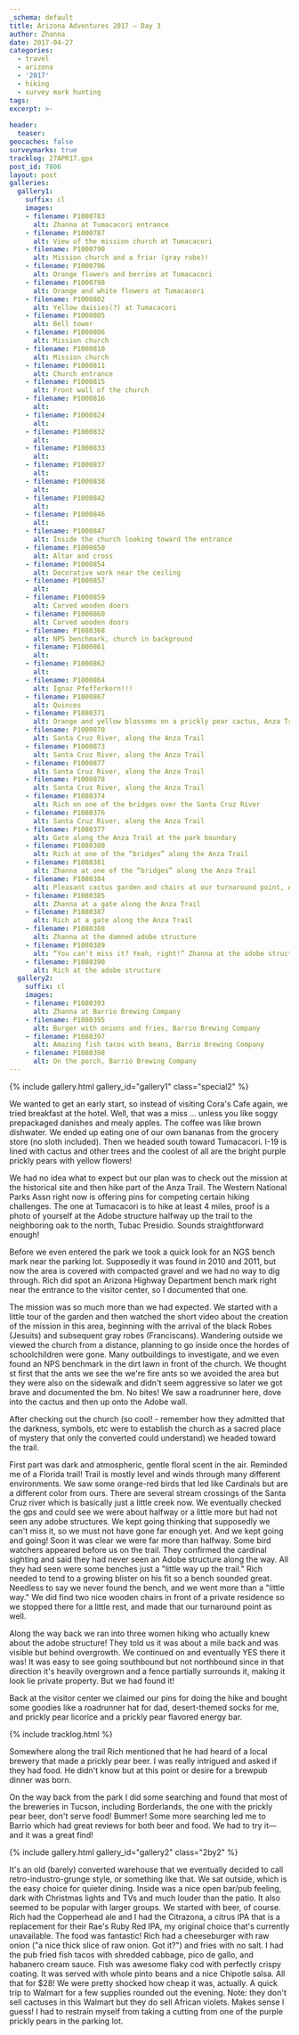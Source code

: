 ```yaml
---
_schema: default
title: Arizona Adventures 2017 – Day 3
author: Zhanna
date: 2017-04-27
categories:
  - travel
  - arizona
  - '2017'
  - hiking
  - survey mark hunting
tags:
excerpt: >-
  
header:
  teaser:
geocaches: false
surveymarks: true
tracklog: 27APR17.gpx
post_id: 7806
layout: post
galleries:
  gallery1:
    suffix: cl
    images:
    - filename: P1000783
      alt: Zhanna at Tumacacori entrance  
    - filename: P1000787
      alt: View of the mission church at Tumacacori     
    - filename: P1000790
      alt: Mission church and a friar (gray robe)!  
    - filename: P1000796
      alt: Orange flowers and berries at Tumacacori
    - filename: P1000798
      alt: Orange and white flowers at Tumacacori 
    - filename: P1000802
      alt: Yellow daisies(?) at Tumacacori
    - filename: P1000805
      alt: Bell tower  
    - filename: P1000806
      alt: Mission church     
    - filename: P1000810
      alt: Mission church  
    - filename: P1000811
      alt: Church entrance
    - filename: P1000815
      alt: Front wall of the church  
    - filename: P1000816
      alt:         
    - filename: P1000824
      alt:  
    - filename: P1000832
      alt:      
    - filename: P1000833
      alt:   
    - filename: P1000837
      alt: 
    - filename: P1000838
      alt:   
    - filename: P1000842
      alt: 
    - filename: P1000846
      alt:   
    - filename: P1000847
      alt: Inside the church looking toward the entrance     
    - filename: P1000850
      alt: Altar and cross  
    - filename: P1000854
      alt: Decorative work near the ceiling
    - filename: P1000857
      alt:   
    - filename: P1000859
      alt: Carved wooden doors  
    - filename: P1000860
      alt: Carved wooden doors  
    - filename: P1080368
      alt: NPS benchmark, church in background     
    - filename: P1000861
      alt:   
    - filename: P1000862
      alt: 
    - filename: P1000864
      alt: Ignaz Pfefferkorn!!!   
    - filename: P1000867
      alt: Quinces
    - filename: P1080371
      alt: Orange and yellow blossoms on a prickly pear cactus, Anza Trail  
    - filename: P1000870
      alt: Santa Cruz River, along the Anza Trail     
    - filename: P1000873
      alt: Santa Cruz River, along the Anza Trail  
    - filename: P1000877
      alt: Santa Cruz River, along the Anza Trail
    - filename: P1000878
      alt: Santa Cruz River, along the Anza Trail  
    - filename: P1080374
      alt: Rich on one of the bridges over the Santa Cruz River  
    - filename: P1080376
      alt: Santa Cruz River, along the Anza Trail   
    - filename: P1080377
      alt: Gate along the Anza Trail at the park boundary     
    - filename: P1080380
      alt: Rich at one of the “bridges” along the Anza Trail  
    - filename: P1080381
      alt: Zhanna at one of the “bridges” along the Anza Trail
    - filename: P1080384
      alt: Pleasant cactus garden and chairs at our turnaround point, Anza Trail  
    - filename: P1080385
      alt: Zhanna at a gate along the Anza Trail
    - filename: P1080387
      alt: Rich at a gate along the Anza Trail  
    - filename: P1080388
      alt: Zhanna at the damned adobe structure     
    - filename: P1080389
      alt: “You can't miss it? Yeah, right!” Zhanna at the adobe structure  
    - filename: P1080390
      alt: Rich at the adobe structure                              
  gallery2:
    suffix: cl
    images:
    - filename: P1080393
      alt: Zhanna at Barrio Brewing Company 
    - filename: P1080395
      alt: Burger with onions and fries, Barrio Brewing Company
    - filename: P1080397
      alt: Amazing fish tacos with beans, Barrio Brewing Company
    - filename: P1080398
      alt: On the porch, Barrio Brewing Company                        
---
```


{% include gallery.html gallery_id="gallery1" class="special2" %}

We wanted to get an early start, so instead of visiting Cora's Cafe again, we tried breakfast at the hotel.  Well, that was a miss ... unless you like soggy prepackaged danishes and mealy apples. The coffee was like brown dishwater.  We ended up eating one of our own bananas from the grocery store (no sloth included). Then we headed south toward Tumacacori. I-19 is lined with cactus and other trees and the coolest of all are the bright purple prickly pears with yellow flowers! 

We had no idea what to expect but our plan was to check out the mission at the historical site and then hike part of the Anza Trail. The Western National Parks Assn right now is offering pins for competing certain hiking challenges. The one at Tumacacori is to hike at least 4 miles,  proof is a photo of yourself at the Adobe structure halfway up the trail to the neighboring oak to the north,  Tubac Presidio. Sounds straightforward enough! 

Before we even entered the park we took a quick look for an NGS bench mark near the parking lot.  Supposedly it was found in 2010 and 2011, but now the area is covered with compacted gravel and we had no way to dig through.  Rich did spot an Arizona Highway Department bench mark right near the entrance to the visitor center, so I documented that one.  

The mission was so much more than we had expected. We started with a little tour of the garden and then watched the short video about the creation of the mission in this area,  beginning with the arrival of the black Robes (Jesuits) and subsequent gray robes (Franciscans). Wandering outside we viewed the church from a distance, planning to go inside once the hordes of schoolchildren were gone. Many outbuildings to investigate,  and we even found an NPS benchmark in the dirt lawn in front of the church.  We thought st first that the ants we see the we're fire ants so we avoided the area but they were also on the sidewalk and didn't seem aggressive so later we got brave and documented the bm. No bites! We saw a roadrunner here,  dove into the cactus and then up onto the Adobe wall. 

After checking out the church (so cool! - remember how they admitted that the darkness, symbols, etc were to establish the church as a sacred place of mystery that only the converted could understand) we headed toward the trail. 

First part was dark and atmospheric,  gentle floral scent in the air. Reminded me of a Florida trail!  Trail is mostly level and winds through many different environments.  We saw some orange-red birds that led like Cardinals but are a different color from ours. There are several stream crossings of the Santa Cruz river which is basically  just a little creek now.  We eventually checked the gps and could see we were about halfway or a little more but had not seen any adobe structures. We kept going thinking that supposedly we can't miss it,  so we must not have gone far enough yet. And we kept going and going!  Soon it was clear we were far more than halfway.  Some bird watchers appeared before us on the trail.  They confirmed the cardinal sighting and said they had never seen an Adobe structure along the way.  All they had seen were some benches just a "little way up the trail." Rich needed to tend to a growing blister on his fit so a bench sounded great.  Needless to say we never found the bench, and we went more than a "little way."  We did find two nice wooden chairs in front of a private residence so we stopped there for a little rest, and made that our turnaround point as well. 

Along the way back we ran into three women hiking who actually knew about the adobe structure!  They told us it was about a mile back and was visible but behind overgrowth. We continued on and eventually YES there it was!  It was easy to see going southbound but not northbound since in that direction it's heavily overgrown and a fence partially surrounds it, making it look lie private property. But we had found it! 

Back at the visitor center we claimed our pins for doing the hike and bought some goodies like a roadrunner hat for dad,  desert-themed socks for me,  and prickly pear licorice and a prickly pear flavored energy bar. 

{% include tracklog.html %}

Somewhere along the trail Rich mentioned that he had heard of a local brewery that made a prickly pear beer.  I was really intrigued and asked if they had food.  He didn't know but at this point or desire for a brewpub dinner was born.

On the way back from the park I did some searching and found that most of the breweries in Tucson, including Borderlands,  the one with the prickly pear beer,  don't serve food!  Bummer!  Some more searching led me to Barrio which had great reviews for both beer and food. We had to try it—and it was a great find!  

{% include gallery.html gallery_id="gallery2" class="2by2" %}

It's an old (barely) converted warehouse that we eventually decided to call retro-industro-grunge style, or something like that. We sat outside, which is the easy choice for quieter dining.  Inside was a nice open bar/pub feeling,  dark with Christmas lights and TVs and much louder than the patio. It also seemed to be popular with larger groups.  We started with beer, of course. Rich had the Copperhead ale and I had the Citrazona, a citrus IPA that is a replacement for their Rae's Ruby Red IPA, my original choice that's currently unavailable. The food was fantastic!  Rich had a cheeseburger with raw onion ("a nice thick slice of raw onion. Got it?") and fries with no salt. I had the pub fried fish tacos with shredded cabbage, pico de gallo, and habanero cream sauce. Fish was awesome flaky cod with perfectly crispy coating.  It was served with whole pinto beans and a nice Chipotle salsa. All that for $28! We were pretty shocked how cheap it was, actually. A quick trip to Walmart for a few supplies rounded out the evening.  Note: they don't sell cactuses in this Walmart but they do sell African violets.  Makes sense I guess! I had to restrain myself from taking a cutting from one of the purple prickly pears in the parking lot.



